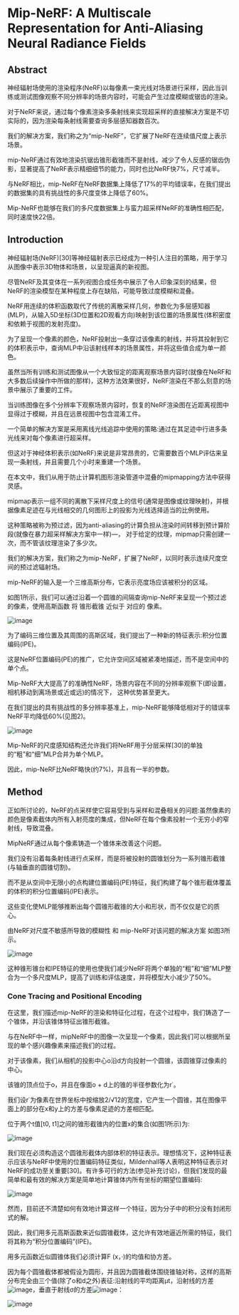 # Mip-NeRF: A Multiscale Representation for Anti-Aliasing Neural Radiance Fields
## Abstract
神经辐射场使用的渲染程序(NeRF)以每像素一束光线对场景进行采样，因此当训练或测试图像观察不同分辨率的场景内容时，可能会产生过度模糊或锯齿的渲染。

对于NeRF来说，通过每个像素渲染多条射线来实现超采样的直接解决方案是不切实际的，因为渲染每条射线需要查询多层感知器数百次。

我们的解决方案，我们称之为“mip-NeRF”，它扩展了NeRF在连续值尺度上表示场景。

mip-NeRF通过有效地渲染抗锯齿锥形截锥而不是射线，减少了令人反感的锯齿伪影，显著提高了NeRF表示精细细节的能力，同时也比NeRF快7%，尺寸减半。

与NeRF相比，mip-NeRF在NeRF数据集上降低了17%的平均错误率，在我们提出的数据集的具有挑战性的多尺度变体上降低了60%。

Mip-NeRF也能够在我们的多尺度数据集上与蛮力超采样NeRF的准确性相匹配，同时速度快22倍。

## Introduction
神经辐射场(NeRF)[30]等神经辐射表示已经成为一种引人注目的策略，用于学习从图像中表示3D物体和场景，以呈现逼真的新视图。

尽管NeRF及其变体在一系列视图合成任务中展示了令人印象深刻的结果，但NeRF的渲染模型在某种程度上存在缺陷，可能导致过度模糊和混叠。

NeRF用连续的体积函数取代了传统的离散采样几何，参数化为多层感知器(MLP)，从输入5D坐标(3D位置和2D观看方向)映射到该位置的场景属性(体积密度和依赖于视图的发射亮度)。

为了呈现一个像素的颜色，NeRF投射出一条穿过该像素的射线，并将其投射到它的体积表示中，查询MLP中沿该射线样本的场景属性，并将这些值合成为单一颜色。

虽然当所有训练和测试图像从一个大致恒定的距离观察场景内容时(就像在NeRF和大多数后续操作中所做的那样)，这种方法效果很好，NeRF渲染在不那么刻意的场景中展示了重要的工件。

当训练图像在多个分辨率下观察场景内容时，恢复的NeRF渲染图在近距离视图中显得过于模糊，并且在远景视图中包含混淆工件。

一个简单的解决方案是采用离线光线追踪中使用的策略:通过在其足迹中行进多条光线来对每个像素进行超采样。

但这对于神经体积表示(如NeRF)来说是非常昂贵的，它需要数百个MLP评估来呈现一条射线，并且需要几个小时来重建一个场景。

在本文中，我们从用于防止计算机图形渲染管道中混叠的mipmapping方法中获得灵感。

mipmap表示一组不同的离散下采样尺度上的信号(通常是图像或纹理映射)，并根据像素足迹在与光线相交的几何图形上的投影为光线选择适当的比例使用。

这种策略被称为预过滤，因为anti-aliasing的计算负担从渲染时间转移到预计算阶段(就像在暴力超采样解决方案中一样)—， 对于给定的纹理，mipmap只需创建一次，而不管该纹理渲染了多少次。

我们的解决方案，我们称之为mip-NeRF，扩展了NeRF，以同时表示连续尺度空间的预过滤辐射场。

mip-NeRF的输入是一个三维高斯分布，它表示亮度场应该被积分的区域。

如图1所示，我们可以通过沿着一个圆锥的间隔查询mip-NeRF来呈现一个预过滤的像素，使用高斯函数 将 锥形截锥 近似于 对应的 像素。

![image](https://user-images.githubusercontent.com/48575896/226780276-0fd802dd-c0ae-4d09-bbd7-4421ced30615.png)

为了编码三维位置及其周围的高斯区域，我们提出了一种新的特征表示:积分位置编码(IPE)。

这是NeRF位置编码(PE)的推广，它允许空间区域被紧凑地描述，而不是空间中的单个点。

Mip-NeRF大大提高了的准确性NeRF，场景内容在不同的分辨率观察下(即设置，相机移动到离场景或近或远)的情况下， 这种优势甚至更大。

在我们提出的具有挑战性的多分辨率基准上，mip-NeRF能够降低相对于的错误率NeRF平均降低60%(见图2)。

![image](https://user-images.githubusercontent.com/48575896/226781023-bde9ce3d-c041-48dc-a23d-e184fd6c10fe.png)

Mip-NeRF的尺度感知结构还允许我们将NeRF用于分层采样[30]的单独的“粗”和“细”MLP合并为单个MLP。

因此，mip-NeRF比NeRF略快(约7%)，并且有一半的参数。

## Method
正如所讨论的，NeRF的点采样使它容易受到与采样和混叠相关的问题:虽然像素的颜色是像素截体内所有入射亮度的集成，但NeRF在每个像素投射一个无穷小的窄射线，导致混叠。

MipNeRF通过从每个像素铸造一个锥体来改善这个问题。

我们没有沿着每条射线进行点采样，而是将被投射的圆锥划分为一系列锥形截锥(与轴垂直的圆锥切割)。

而不是从空间中无限小的点构建位置编码(PE)特征，我们构建了每个锥形截体覆盖的体积的积分位置编码(IPE)表示。

这些变化使MLP能够推断出每个圆锥形截锥的大小和形状，而不仅仅是它的质心。

由NeRF对尺度不敏感所导致的模糊性 和 mip-NeRF对该问题的解决方案 如图3所示。

![image](https://user-images.githubusercontent.com/48575896/226787056-d90ad600-81e8-413d-96d3-a2a704248032.png)

这种锥形锥台和IPE特征的使用也使我们减少NeRF将两个单独的“粗”和“细”MLP整合为一个多尺度MLP，提高了训练和评估速度，并将模型大小减少了50%。

### Cone Tracing and Positional Encoding
在这里，我们描述mip-NeRF的渲染和特征化过程，在这个过程中，我们铸造了一个锥体，并沿该锥体特征出锥形截锥。

与在NeRF中一样，mipNeRF中的图像一次呈现一个像素，因此我们可以根据所呈现的单个感兴趣像素来描述我们的过程。

对于该像素，我们从相机的投影中心o沿d方向投射一个圆锥，该圆锥穿过像素的中心。

该锥的顶点位于o，并且在像面o + d上的锥的半径参数化为r˙。

我们设r˙为像素在世界坐标中按缩放2/√12的宽度，它产生一个圆锥，其在图像平面上的部分在x和y上的方差与像素足迹的方差相匹配。

位于两个t值[t0, t1]之间的锥形截锥内的位置x的集合(如图1所示)为:

![image](https://user-images.githubusercontent.com/48575896/226792360-829c4424-ea6a-4fd8-9929-8ac516506753.png)

我们现在必须构造这个圆锥形截体内部体积的特征表示。理想情况下，这种特征表示应该与NeRF中使用的位置编码特征类似，Mildenhall等人表明这种特征表示对NeRF的成功至关重要[30]。有许多可行的方法(参见补充讨论)，但我们发现的最简单和最有效的解决方案是简单地计算锥体内所有坐标的期望位置编码:

![image](https://user-images.githubusercontent.com/48575896/226793365-6d053ba6-79a8-4d14-a8d1-8b1920a97bc9.png)

然而，目前还不清楚如何有效地计算这样一个特征，因为分子中的积分没有封闭形式的解。

因此，我们用多元高斯函数来近似圆锥截体，这允许有效地逼近所需的特征，我们将其称为“积分位置编码”(IPE)。

用多元函数近似圆锥体我们必须计算F (x，·)的均值和协方差。

因为每个圆锥截体都被假设为圆形，并且因为圆锥截体围绕锥轴对称，这样的高斯分布完全由三个值(除了o和d之外)表征:沿射线的平均距离µt，沿射线的方差![image](https://user-images.githubusercontent.com/48575896/226794956-4236aae4-d856-4fa5-8adb-76006bd784ca.png)，垂直于射线σ的方差![image](https://user-images.githubusercontent.com/48575896/226794942-e7ab57ae-0f1d-4fcf-9b9e-d395b98af334.png)：

![image](https://user-images.githubusercontent.com/48575896/226795161-0b29ce20-502b-4d81-93a4-062c4430bca2.png)

